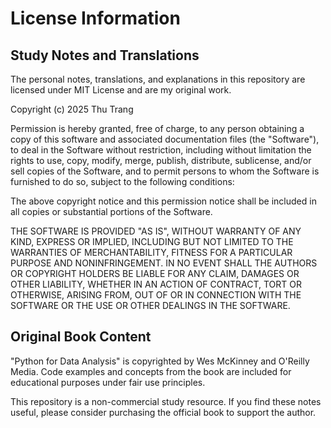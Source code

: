 # License Information

## Study Notes and Translations
The personal notes, translations, and explanations in this repository are licensed under MIT License and are my original work.

Copyright (c) 2025 Thu Trang

Permission is hereby granted, free of charge, to any person obtaining a copy of this software and associated documentation files (the "Software"), to deal in the Software without restriction, including without limitation the rights to use, copy, modify, merge, publish, distribute, sublicense, and/or sell copies of the Software, and to permit persons to whom the Software is furnished to do so, subject to the following conditions:

The above copyright notice and this permission notice shall be included in all copies or substantial portions of the Software.

THE SOFTWARE IS PROVIDED "AS IS", WITHOUT WARRANTY OF ANY KIND, EXPRESS OR IMPLIED, INCLUDING BUT NOT LIMITED TO THE WARRANTIES OF MERCHANTABILITY, FITNESS FOR A PARTICULAR PURPOSE AND NONINFRINGEMENT. IN NO EVENT SHALL THE AUTHORS OR COPYRIGHT HOLDERS BE LIABLE FOR ANY CLAIM, DAMAGES OR OTHER LIABILITY, WHETHER IN AN ACTION OF CONTRACT, TORT OR OTHERWISE, ARISING FROM, OUT OF OR IN CONNECTION WITH THE SOFTWARE OR THE USE OR OTHER DEALINGS IN THE SOFTWARE.

## Original Book Content
"Python for Data Analysis" is copyrighted by Wes McKinney and O'Reilly Media. Code examples and concepts from the book are included for educational purposes under fair use principles.

This repository is a non-commercial study resource. If you find these notes useful, please consider purchasing the official book to support the author.